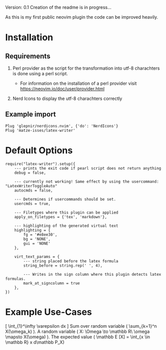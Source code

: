 Version: 0.1
Creation of the readme is in progress...

As this is my first public neovim plugin the code can be improved heavily.


# Installation
## Requirements

1. Perl provider as the script for the transformation into utf-8 charachters is done using a perl script.
    - For information on the installation of a perl provider visit https://neovim.io/doc/user/provider.html

2. Nerd Icons to display the utf-8 charachters correctly

## Example import
```
Plug 'glepnir/nerdicons.nvim', {'do': 'NerdIcons'}
Plug 'matze-isses/latex-writer'
```

    

# Default Options 

```
require("latex-writer").setup({
    --- prints the exit code if pearl script does not return anything
    debug = false,

    --- currently not working! Same effect by using the usercommand: "LatexWriterToggleAuto"
    autocmds = false,

    --- Determines if usercommands should be set.
    usercmds = true,

    --- Filetypes where this plugin can be applied
    apply_on_filetypes = {'tex', 'markdown'},

    --- highlighting of the generated virtual text
    highlighting = {
        fg = '#e8ee30',
        bg = 'NONE',
        gui = 'NONE'
    },

    virt_text_params = {
        --- string placed before the latex formula
        string_before = string.rep(' ', 4),

        --- Writes in the sign column where this plugin detects latex formulas.
        mark_at_signcolumn = true
    },
})
```


# Example Use-Cases

\[
    \int_{1}^\infty \varepsilon dx
\]
Sum over random variable \( \sum_{k=1}^n X(\omega_k) \). A random variable \( X: \Omega \to \mathbb R\\ \omega \mapsto X(\omega) \). 
The expected value \( \mathbb E [X] = \int_{x \in \mathbb R} x d\mathbb P_X\)

